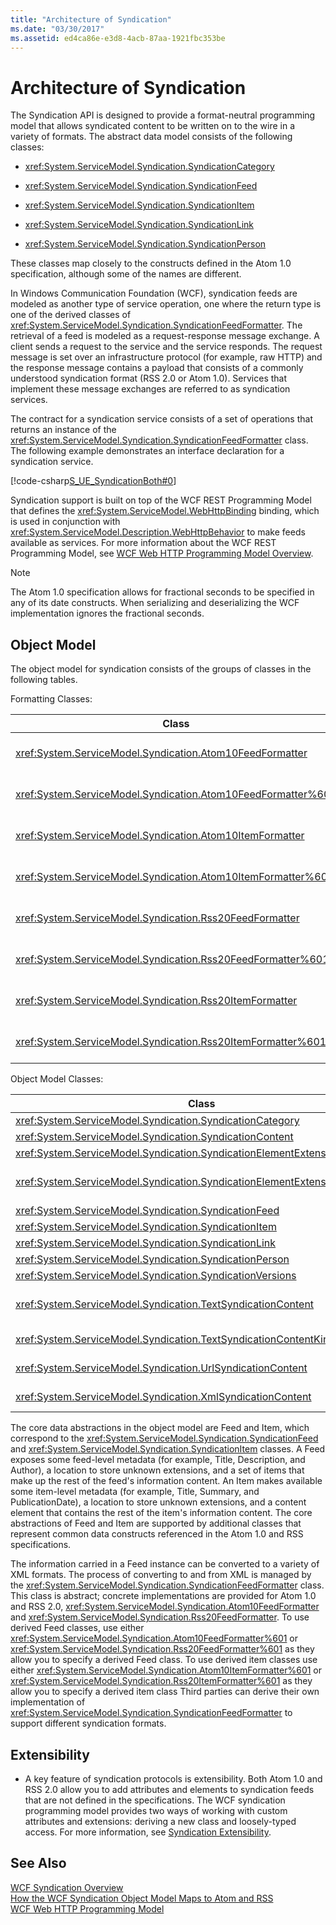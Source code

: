 ```yaml
---
title: "Architecture of Syndication"
ms.date: "03/30/2017"
ms.assetid: ed4ca86e-e3d8-4acb-87aa-1921fbc353be
---
```

# Architecture of Syndication
The Syndication API is designed to provide a format-neutral programming model that allows syndicated content to be written on to the wire in a variety of formats. The abstract data model consists of the following classes:  
  
-   <xref:System.ServiceModel.Syndication.SyndicationCategory>  
  
-   <xref:System.ServiceModel.Syndication.SyndicationFeed>  
  
-   <xref:System.ServiceModel.Syndication.SyndicationItem>  
  
-   <xref:System.ServiceModel.Syndication.SyndicationLink>  
  
-   <xref:System.ServiceModel.Syndication.SyndicationPerson>  
  
 These classes map closely to the constructs defined in the Atom 1.0 specification, although some of the names are different.  
  
 In Windows Communication Foundation (WCF), syndication feeds are modeled as another type of service operation, one where the return type is one of the derived classes of <xref:System.ServiceModel.Syndication.SyndicationFeedFormatter>. The retrieval of a feed is modeled as a request-response message exchange. A client sends a request to the service and the service responds. The request message is set over an infrastructure protocol (for example, raw HTTP) and the response message contains a payload that consists of a commonly understood syndication format (RSS 2.0 or Atom 1.0). Services that implement these message exchanges are referred to as syndication services.  
  
 The contract for a syndication service consists of a set of operations that returns an instance of the <xref:System.ServiceModel.Syndication.SyndicationFeedFormatter> class. The following example demonstrates an interface declaration for a syndication service.  
  
 [!code-csharp[S_UE_SyndicationBoth#0](../../../../samples/snippets/csharp/VS_Snippets_CFX/s_ue_syndicationboth/cs/service.cs#0)]  
  
 Syndication support is built on top of the WCF REST Programming Model that defines the <xref:System.ServiceModel.WebHttpBinding> binding, which is used in conjunction with <xref:System.ServiceModel.Description.WebHttpBehavior> to make feeds available as services. For more information about the WCF REST Programming Model, see [WCF Web HTTP Programming Model Overview](../../../../docs/framework/wcf/feature-details/wcf-web-http-programming-model-overview.md).  
  
> [!NOTE]
>  The Atom 1.0 specification allows for fractional seconds to be specified in any of its date constructs. When serializing and deserializing the WCF implementation ignores the fractional seconds.  
  
## Object Model  
 The object model for syndication consists of the groups of classes in the following tables.  
  
 Formatting Classes:  
  
|Class|Description|  
|-----------|-----------------|  
|<xref:System.ServiceModel.Syndication.Atom10FeedFormatter>|A class that serializes a <xref:System.ServiceModel.Syndication.SyndicationFeed> instance to Atom 1.0 format.|  
|<xref:System.ServiceModel.Syndication.Atom10FeedFormatter%601>|A class that serializes <xref:System.ServiceModel.Syndication.SyndicationFeed> derived classes to Atom 1.0 format.|  
|<xref:System.ServiceModel.Syndication.Atom10ItemFormatter>|A class that serializes a <xref:System.ServiceModel.Syndication.SyndicationItem> instance to Atom 1.0 format.|  
|<xref:System.ServiceModel.Syndication.Atom10ItemFormatter%601>|A class that serializes <xref:System.ServiceModel.Syndication.SyndicationItem> derived classes to Atom 1.0 format.|  
|<xref:System.ServiceModel.Syndication.Rss20FeedFormatter>|A class that serializes a <xref:System.ServiceModel.Syndication.SyndicationFeed> instance to RSS 2.0 format.|  
|<xref:System.ServiceModel.Syndication.Rss20FeedFormatter%601>|A class that serializes <xref:System.ServiceModel.Syndication.SyndicationFeed> derived classes to RSS 2.0 format.|  
|<xref:System.ServiceModel.Syndication.Rss20ItemFormatter>|A class that serializes a <xref:System.ServiceModel.Syndication.SyndicationItem> instance to RSS 2.0 format.|  
|<xref:System.ServiceModel.Syndication.Rss20ItemFormatter%601>|A class that serializes <xref:System.ServiceModel.Syndication.SyndicationItem> derived classes to RSS 2.0 format.|  
  
 Object Model Classes:  
  
|Class|Description|  
|-----------|-----------------|  
|<xref:System.ServiceModel.Syndication.SyndicationCategory>|A class that represents the category of a syndication feed.|  
|<xref:System.ServiceModel.Syndication.SyndicationContent>|A base class that represents syndication content.|  
|<xref:System.ServiceModel.Syndication.SyndicationElementExtension>|A class that represents a syndication element extension.|  
|<xref:System.ServiceModel.Syndication.SyndicationElementExtensionCollection>|A collection of <xref:System.ServiceModel.Syndication.SyndicationElementExtension> objects.|  
|<xref:System.ServiceModel.Syndication.SyndicationFeed>|A class that represents a top-level feed object.|  
|<xref:System.ServiceModel.Syndication.SyndicationItem>|A class that represents a feed item.|  
|<xref:System.ServiceModel.Syndication.SyndicationLink>|A class that represents a link within a syndication feed or item.|  
|<xref:System.ServiceModel.Syndication.SyndicationPerson>|A class that represents an Atom Person construct.|  
|<xref:System.ServiceModel.Syndication.SyndicationVersions>|A class that represents the supported syndication protocol versions.|  
|<xref:System.ServiceModel.Syndication.TextSyndicationContent>|A class that represents any <xref:System.ServiceModel.Syndication.SyndicationItem> content to be displayed to an end user.|  
|<xref:System.ServiceModel.Syndication.TextSyndicationContentKind>|An enumeration that represents the different types of text syndication content supported.|  
|<xref:System.ServiceModel.Syndication.UrlSyndicationContent>|A class that represents syndication content that consists of a URL to another resource.|  
|<xref:System.ServiceModel.Syndication.XmlSyndicationContent>|A class that represents syndication content that is not to be displayed in a browser.|  
  
 The core data abstractions in the object model are Feed and Item, which correspond to the <xref:System.ServiceModel.Syndication.SyndicationFeed> and <xref:System.ServiceModel.Syndication.SyndicationItem> classes. A Feed exposes some feed-level metadata (for example, Title, Description, and Author), a location to store unknown extensions, and a set of items that make up the rest of the feed's information content. An Item makes available some item-level metadata (for example, Title, Summary, and PublicationDate), a location to store unknown extensions, and a content element that contains the rest of the item's information content. The core abstractions of Feed and Item are supported by additional classes that represent common data constructs referenced in the Atom 1.0 and RSS specifications.  
  
 The information carried in a Feed instance can be converted to a variety of XML formats. The process of converting to and from XML is managed by the <xref:System.ServiceModel.Syndication.SyndicationFeedFormatter> class. This class is abstract; concrete implementations are provided for Atom 1.0 and RSS 2.0, <xref:System.ServiceModel.Syndication.Atom10FeedFormatter> and <xref:System.ServiceModel.Syndication.Rss20FeedFormatter>. To use derived Feed classes, use either <xref:System.ServiceModel.Syndication.Atom10FeedFormatter%601> or <xref:System.ServiceModel.Syndication.Rss20FeedFormatter%601> as they allow you to specify a derived Feed class. To use derived item classes use either <xref:System.ServiceModel.Syndication.Atom10ItemFormatter%601> or <xref:System.ServiceModel.Syndication.Rss20ItemFormatter%601> as they allow you to specify a derived item class Third parties can derive their own implementation of <xref:System.ServiceModel.Syndication.SyndicationFeedFormatter> to support different syndication formats.  
  
## Extensibility  
  
-   A key feature of syndication protocols is extensibility. Both Atom 1.0 and RSS 2.0 allow you to add attributes and elements to syndication feeds that are not defined in the specifications. The WCF syndication programming model provides two ways of working with custom attributes and extensions: deriving a new class and loosely-typed access. For more information, see [Syndication Extensibility](../../../../docs/framework/wcf/feature-details/syndication-extensibility.md).  
  
## See Also  
 [WCF Syndication Overview](../../../../docs/framework/wcf/feature-details/wcf-syndication-overview.md)  
 [How the WCF Syndication Object Model Maps to Atom and RSS](../../../../docs/framework/wcf/feature-details/how-the-wcf-syndication-object-model-maps-to-atom-and-rss.md)  
 [WCF Web HTTP Programming Model](../../../../docs/framework/wcf/feature-details/wcf-web-http-programming-model.md)
